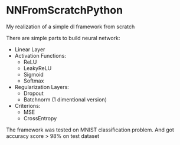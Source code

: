 # NNFromScratchPython
My realization of a simple dl framework from scratch

There are simple parts to build neural network:
 - Linear Layer
 - Activation Functions:
     - ReLU
     - LeakyReLU
     - Sigmoid
     - Softmax
 - Regularization Layers:
     - Dropout
     - Batchnorm (1 dimentional version)
 - Criterions:
     - MSE
     - CrossEntropy
     
The framework was tested on MNIST classification problem. And got accuracy score > 98% on test dataset
